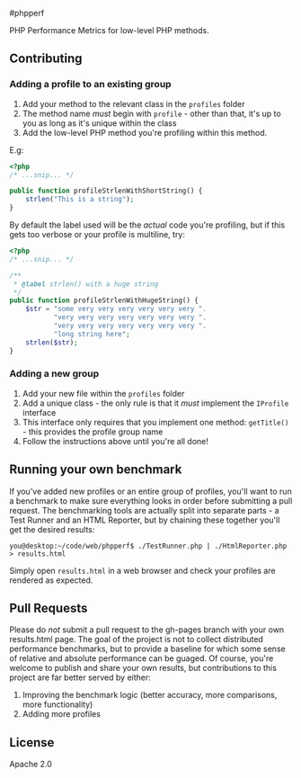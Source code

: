 #phpperf

PHP Performance Metrics for low-level PHP methods.

## Contributing

### Adding a profile to an existing group

1. Add your method to the relevant class in the ```profiles``` folder
2. The method name *must* begin with ```profile``` - other than that, it's up to you as long as it's unique within the class
3. Add the low-level PHP method you're profiling within this method.

E.g:

```php
<?php
/* ...snip... */

public function profileStrlenWithShortString() {
    strlen("This is a string");
}
```

By default the label used will be the *actual* code you're profiling, but if this gets too verbose or your profile is multiline, try:

```php
<?php
/* ...snip... */

/**
 * @label strlen() with a huge string
 */
public function profileStrlenWithHugeString() {
    $str = "some very very very very very very ".
           "very very very very very very very ".
           "very very very very very very very ".
           "long string here";
    strlen($str);
}
```

### Adding a new group

1. Add your new file within the ```profiles``` folder
2. Add a unique class - the only rule is that it *must* implement the ```IProfile``` interface
3. This interface only requires that you implement one method: ```getTitle()``` - this provides the profile group name
4. Follow the instructions above until you're all done!

## Running your own benchmark

If you've added new profiles or an entire group of profiles, you'll want to run a benchmark to make sure everything
looks in order before submitting a pull request. The benchmarking tools are actually split into separate parts -
a Test Runner and an HTML Reporter, but by chaining these together you'll get the desired results:

```you@desktop:~/code/web/phpperf$ ./TestRunner.php | ./HtmlReporter.php > results.html ```

Simply open ```results.html``` in a web browser and check your profiles are rendered as expected.

## Pull Requests

Please do *not* submit a pull request to the gh-pages branch with your own results.html page. The goal of the project
is not to collect distributed performance benchmarks, but to provide a baseline for which some sense of relative
and absolute performance can be guaged. Of course, you're welcome to publish and share your own results, but contributions
to this project are far better served by either:

1. Improving the benchmark logic (better accuracy, more comparisons, more functionality)
2. Adding more profiles

## License

Apache 2.0